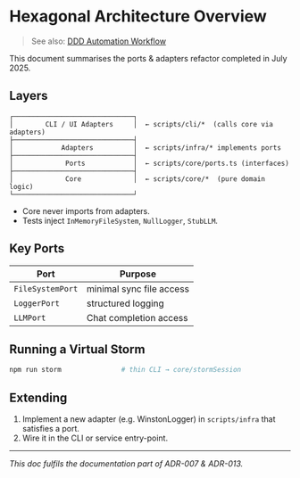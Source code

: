 # Hexagonal Architecture Overview

> See also: [DDD Automation Workflow](./README.md)

This document summarises the ports & adapters refactor completed in July 2025.

## Layers

```
┌──────────────────────────────┐
│        CLI / UI Adapters     │  ← scripts/cli/*  (calls core via adapters)
├──────────────────────────────┤
│            Adapters          │  ← scripts/infra/* implements ports
├──────────────────────────────┤
│             Ports            │  ← scripts/core/ports.ts (interfaces)
├──────────────────────────────┤
│             Core             │  ← scripts/core/*  (pure domain logic)
└──────────────────────────────┘
```

* Core never imports from adapters.
* Tests inject `InMemoryFileSystem`, `NullLogger`, `StubLLM`.

## Key Ports
| Port | Purpose |
|------|---------|
| `FileSystemPort` | minimal sync file access |
| `LoggerPort` | structured logging |
| `LLMPort` | Chat completion access |

## Running a Virtual Storm
```bash
npm run storm               # thin CLI → core/stormSession
```

## Extending
1. Implement a new adapter (e.g. WinstonLogger) in `scripts/infra` that satisfies a port.
2. Wire it in the CLI or service entry-point.

---
_This doc fulfils the documentation part of ADR-007 & ADR-013._
